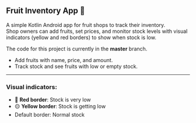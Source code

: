 ## Fruit Inventory App 🍇

A simple Kotlin Android app for fruit shops to track their inventory.  
Shop owners can add fruits, set prices, and monitor stock levels with visual indicators (yellow and red borders) to show when stock is low.  

The code for this project is currently in the **master** branch.

- Add fruits with name, price, and amount.
- Track stock and see fruits with low or empty stock.

---

### **Visual indicators:**

- 🔴 **Red border**: Stock is very low
- 🟡 **Yellow border**: Stock is getting low
- Default border: Normal stock

